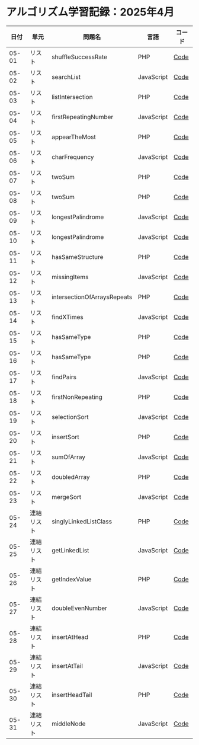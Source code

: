 # アルゴリズム学習記録：2025年4月

| 日付 | 単元 | 問題名 | 言語 | コード |
| - | - | - | - | - |
| 05-01 | リスト | shuffleSuccessRate | PHP | [Code](../List/shuffleSuccessRate/php/solution.php)|
| 05-02 | リスト | searchList | JavaScript | [Code](../List/searchList/js/solution.js)|
| 05-03 | リスト | listIntersection | PHP | [Code](../List/listIntersection/php/solution.php)|
| 05-04 | リスト | firstRepeatingNumber | JavaScript | [Code](../List/firstRepeatingNumber/js/solution.js)|
| 05-05 | リスト | appearTheMost | PHP | [Code](../List/appearTheMost/php/solution.php)|
| 05-06 | リスト | charFrequency | JavaScript | [Code](../List/charFrequency/js/solution.js)|
| 05-07 | リスト | twoSum | PHP | [Code](../List/twoSum/php/solution.php)|
| 05-08 | リスト | twoSum | PHP | [Code](../List/twoSum/php/solution.php)|
| 05-09 | リスト | longestPalindrome | JavaScript | [Code](../List/longestPalindrome/js/solution.js)|
| 05-10 | リスト | longestPalindrome | JavaScript | [Code](../List/longestPalindrome/js/solution.js)|
| 05-11 | リスト | hasSameStructure | PHP | [Code](../List/hasSameStructure/php/solution.php)|
| 05-12 | リスト | missingItems | JavaScript | [Code](../List/missingItems/js/solution.js)|
| 05-13 | リスト | intersectionOfArraysRepeats | PHP | [Code](../List/intersectionOfArraysRepeats/php/solution.php)|
| 05-14 | リスト | findXTimes | JavaScript | [Code](../List/findXTimes/js/solution.js)|
| 05-15 | リスト | hasSameType | PHP | [Code](../List/hasSameType/php/solution.php)|
| 05-16 | リスト | hasSameType | PHP | [Code](../List/hasSameType/php/solution.php)|
| 05-17 | リスト | findPairs | JavaScript | [Code](../List/findPairs/js/solution.js)|
| 05-18 | リスト | firstNonRepeating | PHP | [Code](../List/firstNonRepeating/php/solution.php)|
| 05-19 | リスト | selectionSort | JavaScript | [Code](../List/selectionSort/js/solution.js)|
| 05-20 | リスト | insertSort | PHP | [Code](../List/insertSort/php/solution.php)|
| 05-21 | リスト | sumOfArray | JavaScript | [Code](../List/sumOfArray/js/solution.js)|
| 05-22 | リスト | doubledArray | PHP | [Code](../List/doubledArray/php/solution.php)|
| 05-23 | リスト | mergeSort | JavaScript | [Code](../List/mergeSort/js/solution.js)|
| 05-24 | 連結リスト | singlyLinkedListClass | PHP | [Code](../LinkedList/singlyLinkedListClass/php/SinglyLinkedList.php)|
| 05-25 | 連結リスト | getLinkedList | JavaScript | [Code](../LinkedList/getLinkedList/js/getLinkedList.js)|
| 05-26 | 連結リスト | getIndexValue | PHP | [Code](../LinkedList/getIndexValue/php/function.php)|
| 05-27 | 連結リスト | doubleEvenNumber | JavaScript | [Code](../LinkedList/doubleEvenNumber/js/function.js)|
| 05-28 | 連結リスト | insertAtHead | PHP | [Code](../LinkedList/insertAtHead/php/SinglyLinkedList.php)|
| 05-29 | 連結リスト | insertAtTail | JavaScript | [Code](../LinkedList/insertAtTail/js/SinglyLinkedList.js)|
| 05-30 | 連結リスト | insertHeadTail | PHP | [Code](../LinkedList/insertHeadTail/php/SinglyLinkedList.php)|
| 05-31 | 連結リスト | middleNode | JavaScript | [Code](../LinkedList/middleNode/js/MiddleNodeLinkedList.js)|